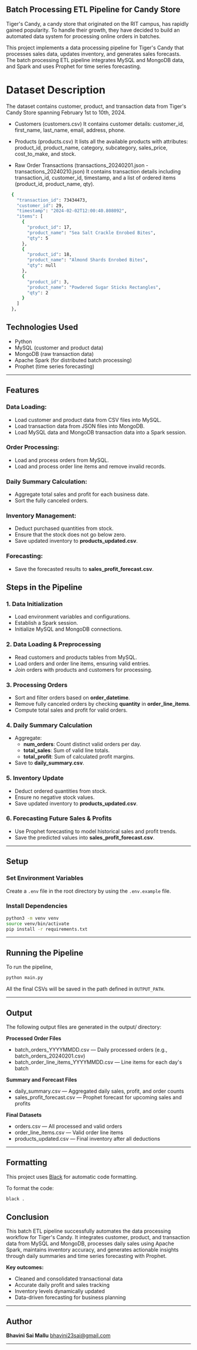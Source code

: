 ## Batch Processing ETL Pipeline for Candy Store

Tiger's Candy, a candy store that originated on the RIT campus, has rapidly gained popularity. To handle their growth, they have decided to build an automated data system for processing online orders in batches. 

This project implements a data processing pipeline for Tiger's Candy that processes sales data, updates inventory, and generates sales forecasts. The batch processing ETL pipeline integrates MySQL and MongoDB data, and Spark and uses Prophet for time series forecasting.

# Dataset Description 

The dataset contains customer, product, and transaction data from Tiger's Candy Store spanning February 1st to 10th, 2024.

- Customers (customers.csv)
It contains customer details: customer_id, first_name, last_name, email, address, phone.

- Products (products.csv)
It lists all the available products with attributes: product_id, product_name, category, subcategory, sales_price, cost_to_make, and stock.

- Raw Order Transactions (transactions_20240201.json - transactions_20240210.json)
It contains transaction details including transaction_id, customer_id, timestamp, and a list of ordered items (product_id, product_name, qty).

``` bash
  {
    "transaction_id": 73434473,
    "customer_id": 29,
    "timestamp": "2024-02-02T12:00:40.808092",
    "items": [
      {
        "product_id": 17,
        "product_name": "Sea Salt Crackle Enrobed Bites",
        "qty": 5
      },
      {
        "product_id": 18,
        "product_name": "Almond Shards Enrobed Bites",
        "qty": null
      },
      {
        "product_id": 3,
        "product_name": "Powdered Sugar Sticks Rectangles",
        "qty": 2
      }
    ]
  },
```

## Technologies Used
- Python
- MySQL (customer and product data)
- MongoDB (raw transaction data)
- Apache Spark (for distributed batch processing)
- Prophet (time series forecasting)

---

## Features 

### Data Loading: 
- Load customer and product data from CSV files into MySQL.
- Load transaction data from JSON files into MongoDB.
- Load MySQL data and MongoDB transaction data into a Spark session.

### Order Processing:
- Load and process orders from MySQL.
- Load and process order line items and remove invalid records.

### Daily Summary Calculation:
- Aggregate total sales and profit for each business date.
- Sort the fully canceled orders.

### Inventory Management:
- Deduct purchased quantities from stock.
- Ensure that the stock does not go below zero.
- Save updated inventory to **products_updated.csv**.

### Forecasting:
- Save the forecasted results to **sales_profit_forecast.csv**.

## Steps in the Pipeline

### 1. Data Initialization
- Load environment variables and configurations.
- Establish a Spark session.
- Initialize MySQL and MongoDB connections.

### 2. Data Loading & Preprocessing
- Read customers and products tables from MySQL.
- Load orders and order line items, ensuring valid entries.
- Join orders with products and customers for processing.

### 3. Processing Orders
- Sort and filter orders based on **order_datetime**.
- Remove fully canceled orders by checking **quantity** in **order_line_items**.
- Compute total sales and profit for valid orders.

### 4. Daily Summary Calculation
- Aggregate:
  - **num_orders**: Count distinct valid orders per day.
  - **total_sales**: Sum of valid line totals.
  - **total_profit**: Sum of calculated profit margins.
- Save to **daily_summary.csv**.

### 5. Inventory Update
- Deduct ordered quantities from stock.
- Ensure no negative stock values.
- Save updated inventory to **products_updated.csv**.

### 6. Forecasting Future Sales & Profits
- Use Prophet forecasting to model historical sales and profit trends.
- Save the predicted values into **sales_profit_forecast.csv**.

--- 

## Setup 

### Set Environment Variables

Create a `.env` file in the root directory by using the  `.env.example` file. 

### Install Dependencies

```bash
python3 -m venv venv
source venv/bin/activate
pip install -r requirements.txt
```

---

## Running the Pipeline

To run the pipeline,

```bash
python main.py
```

All the final CSVs will be saved in the path defined in `OUTPUT_PATH`.

---

## Output

The following output files are generated in the output/ directory:

**Processed Order Files**
+ batch_orders_YYYYMMDD.csv — Daily processed orders (e.g., batch_orders_20240201.csv)
+ batch_order_line_items_YYYYMMDD.csv — Line items for each day's batch

**Summary and Forecast Files**
- daily_summary.csv — Aggregated daily sales, profit, and order counts
- sales_profit_forecast.csv — Prophet forecast for upcoming sales and profits

**Final Datasets**
- orders.csv — All processed and valid orders
- order_line_items.csv — Valid order line items
- products_updated.csv — Final inventory after all deductions
---

## Formatting

This project uses [Black](https://black.readthedocs.io/en/stable/) for automatic code formatting.

To format the code:

```bash
black .
```

## Conclusion 

This batch ETL pipeline successfully automates the data processing workflow for Tiger's Candy. It integrates customer, product, and transaction data from MySQL and MongoDB, processes daily sales using Apache Spark, maintains inventory accuracy, and generates actionable insights through daily summaries and time series forecasting with Prophet.

**Key outcomes:**
- Cleaned and consolidated transactional data
- Accurate daily profit and sales tracking
- Inventory levels dynamically updated
- Data-driven forecasting for business planning

---

## Author

**Bhavini Sai Mallu**
bhavini23sai@gmail.com

---
